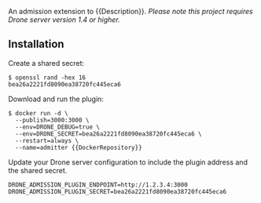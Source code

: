 An admission extension to {{Description}}. _Please note this project requires Drone server version 1.4 or higher._

## Installation

Create a shared secret:

```console
$ openssl rand -hex 16
bea26a2221fd8090ea38720fc445eca6
```

Download and run the plugin:

```console
$ docker run -d \
  --publish=3000:3000 \
  --env=DRONE_DEBUG=true \
  --env=DRONE_SECRET=bea26a2221fd8090ea38720fc445eca6 \
  --restart=always \
  --name=admitter {{DockerRepository}}
```

Update your Drone server configuration to include the plugin address and the shared secret.

```text
DRONE_ADMISSION_PLUGIN_ENDPOINT=http://1.2.3.4:3000
DRONE_ADMISSION_PLUGIN_SECRET=bea26a2221fd8090ea38720fc445eca6
```